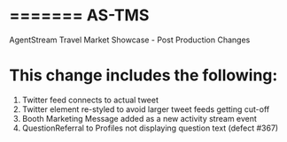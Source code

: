 =======
AS-TMS
======

AgentStream Travel Market Showcase - Post Production Changes

This change includes the following:
====================================
1. Twitter feed connects to actual tweet
2. Twitter element re-styled to avoid larger tweet feeds getting cut-off
3. Booth Marketing Message added as a new activity stream event
4. QuestionReferral to Profiles not displaying question text (defect #367)
